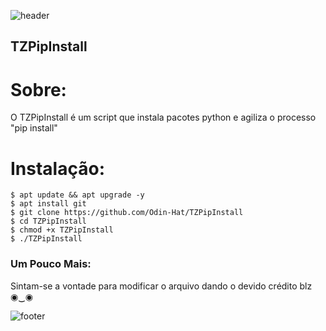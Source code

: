 ![header](https://capsule-render.vercel.app/api?type=wave&color=gradient&height=150&section=header)
## TZPipInstall
# Sobre:
<p>O TZPipInstall é um script que instala pacotes python e agiliza o processo "pip install"</p>

# Instalação:

```
$ apt update && apt upgrade -y
$ apt install git
$ git clone https://github.com/Odin-Hat/TZPipInstall
$ cd TZPipInstall
$ chmod +x TZPipInstall
$ ./TZPipInstall
```

### Um Pouco Mais:
<p>Sintam-se a vontade para modificar o arquivo dando o devido crédito blz ◉⁠‿⁠◉ </p>

![footer](https://capsule-render.vercel.app/api?type=wave&color=gradient&height=150&section=footer)
